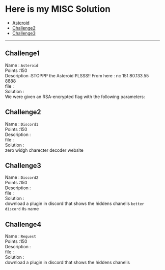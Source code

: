 # Here is my MISC Solution
- [Asteroid](#challenge1)
- [Challenge2](#challenge2)
- [Challenge3](#challenge3)

---
## Challenge1
Name : `Asteroid` <br />
Points :150 <br />
Description :STOPPP the Asteroid PLSSS!! From here :  nc 151.80.133.55 8888 <br />
file :   <br />
Solution : 	<br />
We were given an RSA-encrypted flag with the following parameters:<br />


## Challenge2
Name : `Discord1` <br />
Points :150 <br />
Description : <br />
file :   <br />
Solution : 	<br />
zero widgh charecter decoder website 

## Challenge3
Name : `Discord2` <br />
Points :150 <br />
Description : <br />
file :   <br />
Solution : 	<br />
download a plugin in discord that shows the hiddens chanells
`better discord` its name





## Challenge4
Name : `Request` <br />
Points :150 <br />
Description : <br />
file :   <br />
Solution : 	<br />
download a plugin in discord that shows the hiddens chanells

